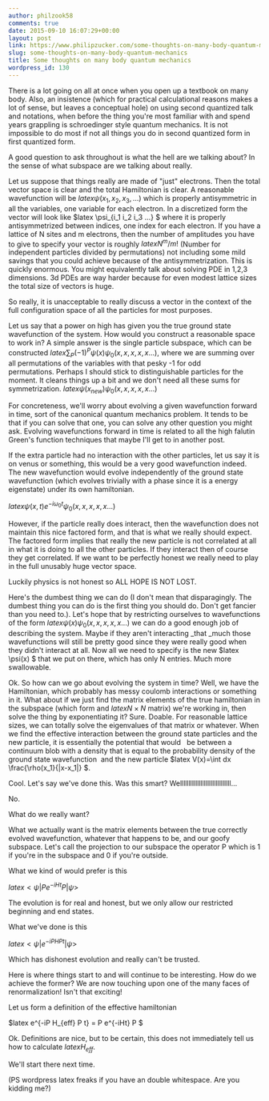 ```yaml
---
author: philzook58
comments: true
date: 2015-09-10 16:07:29+00:00
layout: post
link: https://www.philipzucker.com/some-thoughts-on-many-body-quantum-mechanics/
slug: some-thoughts-on-many-body-quantum-mechanics
title: Some thoughts on many body quantum mechanics
wordpress_id: 130
---
```


There is a lot going on all at once when you open up a textbook on many body. Also, an insistence (which for practical calculational reasons makes a lot of sense, but leaves a conceptual hole) on using second quantized talk and notations, when before the thing you're most familiar with and spend years grappling is schroedinger style quantum mechanics. It is not impossible to do most if not all things you do in second quantized form in first quantized form.

A good question to ask throughout is what the hell are we talking about? In the sense of what subspace are we talking about really.

Let us suppose that things really are made of "just" electrons. Then the total vector space is clear and the total Hamiltonian is clear. A reasonable wavefunction will be $latex \psi(x_1,x_2,x_3,...)$ which is properly antisymmetric in all the variables, one variable for each electron. In a discretized form the vector will look like $latex \psi_{i_1 i_2 i_3 ...} $ where it is properly antisymmetrized between indices, one index for each electron. If you have a lattice of N sites and m electrons, then the number of amplitudes you have to give to specify your vector is roughly $latex N^m/m!$ (Number for independent particles divided by permutations) not including some mild savings that you could achieve because of the antisymmetrization. This is quickly enormous. You might equivalently talk about solving PDE in 1,2,3 dimensions. 3d PDEs are way harder because for even modest lattice sizes the total size of vectors is huge.

So really, it is unacceptable to really discuss a vector in the context of the full configuration space of all the particles for most purposes.

Let us say that a power on high has given you the true ground state wavefunction of the system. How would you construct a reasonable space to work in? A simple answer is the single particle subspace, which can be constructed $latex \sum_P (-1)^P \psi(x)\psi_0 (x,x,x,x,x...)$, where we are summing over all permutations of the variables with that pesky -1 for odd permutations. Perhaps I should stick to distinguishable particles for the moment. It cleans things up a bit and we don't need all these sums for symmetrization. $latex \psi(x_{new})\psi_0 (x,x,x,x,x...)$

For concreteness, we'll worry about evolving a given wavefunction forward in time, sort of the canonical quantum mechanics problem. It tends to be that if you can solve that one, you can solve any other question you might ask. Evolving wavefunctions forward in time is related to all the high falutin Green's function techniques that maybe I'll get to in another post.

If the extra particle had no interaction with the other particles, let us say it is on venus or something, this would be a very good wavefunction indeed. The new wavefunction would evolve independently of the ground state wavefunction (which evolves trivially with a phase since it is a energy eigenstate) under its own hamiltonian.

$latex \psi(x,t)e^{-i\omega_0 t}\psi_0 (x,x,x,x,x...)$

However, if the particle really does interact, then the wavefunction does not maintain this nice factored form, and that is what we really should expect. The factored form implies that really the new particle is not correlated at all in what it is doing to all the other particles. If they interact then of course they get correlated. If we want to be perfectly honest we really need to play in the full unusably huge vector space.

Luckily physics is not honest so ALL HOPE IS NOT LOST.

Here's the dumbest thing we can do (I don't mean that disparagingly. The dumbest thing you can do is the first thing you should do. Don't get fancier than you need to.). Let's hope that by restricting ourselves to wavefunctions of the form $latex \psi(x)\psi_0 (x,x,x,x,x...)$ we can do a good enough job of describing the system. Maybe if they aren't interacting _that _much those wavefunctions will still be pretty good since they were really good when they didn't interact at all. Now all we need to specify is the new $latex \psi(x) $ that we put on there, which has only N entries. Much more swallowable.

Ok. So how can we go about evolving the system in time? Well, we have the Hamiltonian, which probably has messy coulomb interactions or something in it. What about if we just find the matrix elements of the true hamiltonian in the subspace (which form and $latex N\times N$ matrix) we're working in, then solve the thing by exponentiating it? Sure. Doable. For reasonable lattice sizes, we can totally solve the eigenvalues of that matrix or whatever. When we find the effective interaction between the ground state particles and the new particle, it is essentially the potential that would   be between a continuum blob with a density that is equal to the probability density of the ground state wavefunction  and the new particle $latex V(x)=\int dx \frac{\rho(x_1}{|x-x_1|} $.

Cool. Let's say we've done this. Was this smart? Wellllllllllllllllllllllllllllll...

No.

What do we really want?

What we actually want is the matrix elements between the true correctly evolved wavefunction, whatever that happens to be, and our goofy subspace. Let's call the projection to our subspace the operator P which is 1 if you're in the subspace and 0 if you're outside.

What we kind of would prefer is this

$latex <\psi |Pe^{-iHt}P|\psi >$

The evolution is for real and honest, but we only allow our restricted beginning and end states.

What we've done is this

$latex <\psi |e^{-iPHPt}|\psi >$

Which has dishonest evolution and really can't be trusted.

Here is where things start to and will continue to be interesting. How do we achieve the former? We are now touching upon one of the many faces of renormalization! Isn't that exciting!

Let us form a definition of the effective hamiltonian

$latex e^{-iP H_{eff} P t} = P e^{-iHt} P $

Ok. Definitions are nice, but to be certain, this does not immediately tell us how to calculate $latex H_{eff}$.

We'll start there next time.

(PS wordpress latex freaks if you have an double whitespace. Are you kidding me?)






